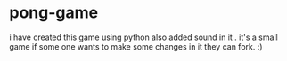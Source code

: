 # pong-game
i have created this game using python also added sound in it . it's a small game if some one wants to make some changes in it they can fork. :)
